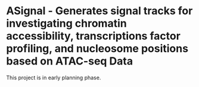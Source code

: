 # ASignal - Generates signal tracks for investigating chromatin accessibility, transcriptions factor profiling, and nucleosome positions based on ATAC-seq Data

This project is in early planning phase.